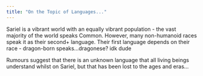 ```yaml
---
title: "On the Topic of Languages..."
---
```

Sariel is a vibrant world with an equally vibrant population - the vast majority of the world speaks Common. However, many non-humanoid races speak it as their second+ language. Their first language depends on their race - dragon-born speaks...dragonese? idk dude 

Rumours suggest that there is an unknown language that all living beings understand whilst on Sariel, but that has been lost to the ages and eras...